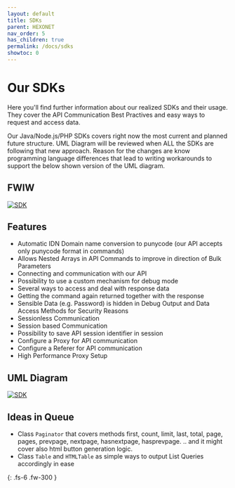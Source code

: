 ```yaml
---
layout: default
title: SDKs
parent: HEXONET
nav_order: 5
has_children: true
permalink: /docs/sdks
showtoc: 0
---
```


# Our SDKs

Here you'll find further information about our realized SDKs and their usage. They cover the API Communication Best Practives and easy ways to request and access data.

Our Java/Node.js/PHP SDKs covers right now the most current and planned future structure. UML Diagram will be reviewed when ALL the SDKs are following that new approach. Reason for the changes are know programming language differences that lead to writing workarounds to support the below shown version of the UML diagram.

## FWIW

[![SDK]({{site.baseurl}}/assets/images/sdks/sdk.png)]({{site.baseurl}}/assets/images/sdks/sdk.png)

## Features

* Automatic IDN Domain name conversion to punycode (our API accepts only punycode format in commands)
* Allows Nested Arrays in API Commands to improve in direction of Bulk Parameters
* Connecting and communication with our API
* Possibility to use a custom mechanism for debug mode
* Several ways to access and deal with response data
* Getting the command again returned together with the response
* Sensible Data (e.g. Password) is hidden in Debug Output and Data Access Methods for Security Reasons
* Sessionless Communication
* Session based Communication
* Possibility to save API session identifier in session
* Configure a Proxy for API communication
* Configure a Referer for API communication
* High Performance Proxy Setup

## UML Diagram

[![SDK]({{site.baseurl}}/assets/images/sdks/uml.png)]({{site.baseurl}}/assets/images/sdks/uml.png)

## Ideas in Queue

* Class `Paginator` that covers methods first, count, limit, last, total, page, pages, prevpage, nextpage, hasnextpage, hasprevpage.
  .. and it might cover also html button generation logic.
* Class `Table` and `HTMLTable` as simple ways to output List Queries accordingly in ease

{: .fs-6 .fw-300 }
